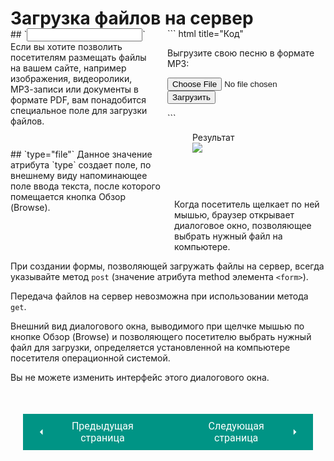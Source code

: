 # Загрузка файлов на сервер

<div style="display:flex;margin-top:-20px;" markdown>
<div style="flex:1;margin-right:20px;width:40%;" markdown>
## `<input>`
Если вы хотите позволить посетителям размещать файлы на вашем сайте, например изображения, видеоролики, MPЗ-записи или документы в формате PDF, вам понадобится специальное поле для загрузки файлов.

</div>
<div style="flex:1;width:60%;" markdown>
``` html title="Код"
<form action="https://www.primer.ru/zagruzka.php" method="post">
    <p>Выгрузите свою песню в формате MP3:</p>
        <input type="file" name="pesnya" />
        <br />
        <input type="submit" value="Загрузить" />
</form>
```

<figure><figcaption>Результат</figcaption><img src="/sitetest/assets/images/formupload.png"></figure></div></div>
<div style="display:flex;margin-top:-20px;" markdown>
<div style="flex:1;margin-right:20px;width:50%;" markdown>
## `type="file"`
Данное значение атрибута `type` создает поле, по внешнему виду напоминающее поле ввода текста, после которого помещается кнопка Обзор (Browse).
</div>
<div style="flex:1;margin-top:80px;width:50%;" markdown>
Когда посетитель щелкает по ней мышью, браузер открывает диалоговое окно, позволяющее выбрать нужный файл на компьютере.
</div></div>

При создании формы, позволяющей загружать файлы на сервер, всегда указывайте метод `post` (значение атрибута method элемента `<form>`).

Передача файлов на сервер невозможна при использовании метода `get`.

Внешний вид диалогового окна, выводимого при щелчке мышью по кнопке Обзор (Browse) и позволяющего посетителю выбрать нужный файл для загрузки, определяется установленной на компьютере посетителя операционной системой.

Вы не можете изменить интерфейс этого диалогового окна.

<div style="display: flex; justify-content: space-between; padding: 20px; margin-top:30px;"><button class="custom-button" style="background-color: rgb(0, 148, 133); color: white; font-family: 'Roboto', sans-serif; border: none; cursor: pointer; padding: 10px 20px; font-size: 16px; display: flex; align-items: center;" onclick="window.location.href='/sitetest/html/forms/list'"><svg xmlns="http://www.w3.org/2000/svg" viewBox="0 0 24 24" style="fill: white; width: 20px; height: 20px;"><path d="M15 18l-6-6 6-6" /></svg><span style="margin: 0 10px;">Предыдущая страница</span></button><button class="custom-button" style="background-color: rgb(0, 148, 133); color: white; font-family: 'Roboto', sans-serif; border: none; cursor: pointer; padding: 10px 20px; font-size: 16px; display: flex; align-items: center;" onclick="window.location.href='/sitetest/html/forms/confirm'"><span style="margin: 0 10px;">Следующая страница</span><svg xmlns="http://www.w3.org/2000/svg" viewBox="0 0 24 24" style="fill: white; width: 20px; height: 20px;"><path d="M9 18l6-6-6-6" /></svg></button></div>
